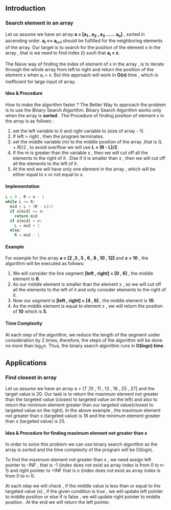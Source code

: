 ## Introduction

### Search element in an array

Let us assume we have an array **a = [a<sub>1</sub> , a<sub>2</sub> , a<sub>3</sub> ...... a<sub>n</sub>]** , sorted in ascending order. **a<sub>i</sub> <= a<sub>i+1</sub>** should be fulfilled for the neighboring elements of the array. Our target is to search for the position of the element x in the array , that is we need to find index (i) such that **a<sub>i</sub> = x**.
<br/>

The Naive way of finding the index of element of x in the array , is to iterate through the whole array from left to right and return the position of the  element x when a<sub>i</sub> = x. But this approach will work in **O(n)** time , which is inefficient for large input of array. 

#### Idea & Procedure
How to make the algorithm faster ? The Better Way to approach the problem is to use the Binary Search Algorithm.  Binary Search Algorithm works only when the array is **sorted** . The Procedure of finding position of element x in the array is as follows :

1. set the left variable to 0 and right variable to (size of array - 1).
2. If left > right , then the program terminates.
3. set the middle variable (m)  to the middle position of the array ,that is (L + R)/2 , to avoid overflow we will use **L + (R - L)/2**.
4. If the m is greater than the variable x , then we will cut off all the elements to the right of it . Else if it is smaller than x , then we will cut off all the elements to the left of it.
5. At the end we will have only one element in the array , which will be either equal to x or not equal to x.

#### Implementation
```Python
L = 0 , R = n - 1
while L <= R:
  mid = L + (R - L)/2
  if a[mid] == x:
    return mid
  if a[mid] < x:
    L = mid + 1
  else:
    R = mid - 1
```

#### Example
For example for the array **a = [2 ,3 , 5 , 6 , 8 , 10 , 12]**  and **x = 10** , the algorithm will be executed as follows:
1. We will consider the line segment **[left , right] = [0 , 6]** , the middle element is **6**.
2. As our middle element is smaller than the element x , so we will cut off all the elements to the left of it and only consider elements to the right of it.
3. Now our segment is **[left , right] = [4 , 6]** , the middle element is **10**.
4. As the middle element is equal to element x , we will return the position of **10** which is **5**.

#### Time Complexity
At each step of the algorithm, we reduce the length of the segment under consideration by 2 times, therefore, the steps of the algorithm will be done no more than log<sub>2</sub>n. Thus, the binary search algorithm  runs in **O(logn) time**.
 
## Applications

### Find closest in array
Let us assume we have an array a = [7 ,10 , 11 , 13 , 18 , 25 , 27] and the target value is 20. Our task is to  return the maximum element not greater than the targeted value (closest to targeted value  on the left) and also to return the minimum element greater than our targeted value(closest to targeted value on the right). In the above example , the maximum element not greater than x (targeted value) is 18 and the minimum element greater than x (targeted value) is 25.  


#### Idea & Procedure for finding maximum element not greater than x 
In order to solve this problem we can use  binary search algorithm as the array is sorted and the  time complexity of the program will be O(logn).<br>

To find the maximum element not greater than x , we need assign left pointer to -INF , that is -1 (index does not exist as array index is from 0 to n- 1) and right pointer to +INF  that is n (index does not exist as array index is from 0 to n-1).<br>

At each step  we will check  , if the middle value is less than or equal to the targeted value (x) , if the given condition is true , we will update left pointer to middle position  or  else if is false , we will update right pointer to middle position . At the end we will return the left pointer.









